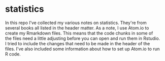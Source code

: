# statistics
In this repo I've collected my various notes on statistics. They're from several books all listed in the header matter. As a note, I use Atom.io to create my Rmarkdown files. This means that the code chunks in some of the files need a little adjusting before you can open and run them in Rstudio. I tried to include the changes that need to be made in the header of the files. I've also included some information about how to set up Atom.io to run R code.
